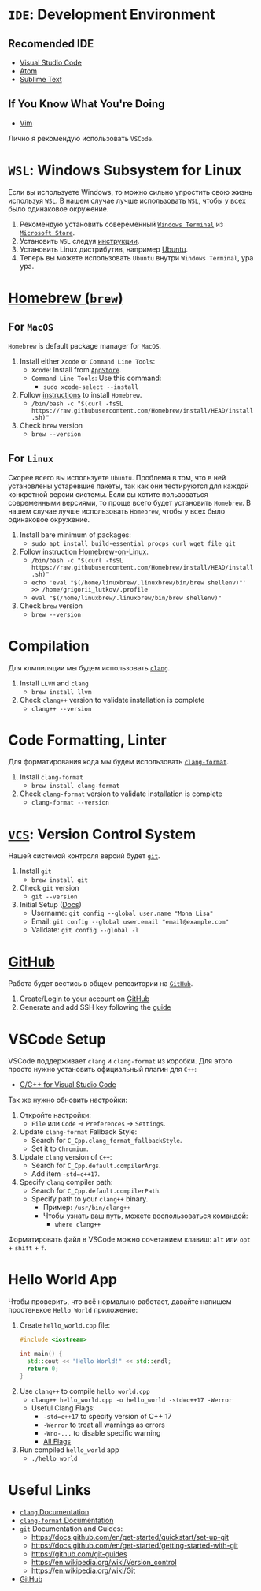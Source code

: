 # `IDE`: Development Environment

## Recomended IDE
- [Visual Studio Code](https://code.visualstudio.com)
- [Atom](https://atom.io)
- [Sublime Text](https://www.sublimetext.com)

## If You Know What You're Doing
- [Vim](https://www.vim.org)

Лично я рекомендую использовать `VSCode`.

# `WSL`: Windows Subsystem for Linux

Если вы используете Windows, то можно сильно упростить свою жизнь используя `WSL`.
В нашем случае лучше использовать `WSL`, чтобы у всех было одинаковое окружение.

1. Рекомендую установить совеременный [`Windows Terminal`](https://www.microsoft.com/ru-ru/p/windows-terminal/9n0dx20hk701) из [`Microsoft Store`](https://www.microsoft.com/ru-ru/p/windows-terminal/9n0dx20hk701).
1. Установить `WSL` следуя [инструкции](https://docs.microsoft.com/en-us/windows/wsl/install).
1. Установить Linux дистрибутив, например [Ubuntu](https://www.microsoft.com/ru-ru/p/ubuntu/9nblggh4msv6).
1. Теперь вы можете использовать `Ubuntu` внутри `Windows Terminal`, ура ура.

# [Homebrew (`brew`)](https://brew.sh)

## For `MacOS`

`Homebrew` is default package manager for `MacOS`.

1. Install either `Xcode` or `Command Line Tools`:
    - `Xcode`: Install from [`AppStore`](https://apps.apple.com/ru/app/xcode/id497799835).
    - `Command Line Tools`: Use this command:
      - `sudo xcode-select --install`
1. Follow [instructions](https://brew.sh) to install `Homebrew`.
    - `/bin/bash -c "$(curl -fsSL https://raw.githubusercontent.com/Homebrew/install/HEAD/install.sh)"`
1. Check `brew` version
    - `brew --version`

## For `Linux`

Скорее всего вы используете `Ubuntu`.
Проблема в том, что в ней установлены устаревшие пакеты, так как они тестируются для каждой конкретной версии системы.
Если вы хотите пользоваться современными версиями, то проще всего будет установить `Homebrew`.
В нашем случае лучше использовать `Homebrew`, чтобы у всех было одинаковое окружение.

1. Install bare minimum of packages:
    - `sudo apt install build-essential procps curl wget file git`
1. Follow instruction [Homebrew-on-Linux](https://docs.brew.sh/Homebrew-on-Linux).
    - `/bin/bash -c "$(curl -fsSL https://raw.githubusercontent.com/Homebrew/install/HEAD/install.sh)"`
    - `echo 'eval "$(/home/linuxbrew/.linuxbrew/bin/brew shellenv)"' >> /home/grigorii_lutkov/.profile`
    - `eval "$(/home/linuxbrew/.linuxbrew/bin/brew shellenv)"`
1. Check `brew` version
    - `brew --version`

# Compilation

Для клмпиляции мы будем использовать [`clang`](https://clang.llvm.org/).

1. Install `LLVM` and `clang`
    - `brew install llvm`
1. Check `clang++` version to validate installation is complete
    - `clang++ --version`

# Code Formatting, Linter

Для форматирования кода мы будем использовать [`clang-format`](https://clang.llvm.org/docs/ClangFormat.html).

1. Install `clang-format`
    - `brew install clang-format`
1. Check `clang-format` version to validate installation is complete
    - `clang-format --version`

# [`VCS`](https://en.wikipedia.org/wiki/Version_control): Version Control System

Нашей системой контроля версий будет [`git`](https://git-scm.com).

1. Install `git`
    - `brew install git`
1. Check `git` version
    - `git --version`
1. Initial Setup ([Docs](https://docs.github.com/en/get-started/getting-started-with-git))
    - Username: `git config --global user.name "Mona Lisa"`
    - Email: `git config --global user.email "email@example.com"`
    - Validate: `git config --global -l`

# [GitHub](github.com)

Работа будет вестиcь в общем репозитории на [`GitHub`](github.com).

1. Create/Login to your account on [GitHub](github.com)
1. Generate and add SSH key following the [guide](https://docs.github.com/en/github/authenticating-to-github/connecting-to-github-with-ssh/about-ssh)

# VSCode Setup

VSCode поддерживает `clang` и `clang-format` из коробки. Для этого просто нужно установить официальный плагин для `C++`:
  - [C/C++ for Visual Studio Code](https://marketplace.visualstudio.com/items?itemName=ms-vscode.cpptools)

Так же нужно обновить настройки:

1. Откройте настройки:
    - `File` или `Code` -> `Preferences` -> `Settings`.
1. Update `clang-format` Fallback Style:
    - Search for `C_Cpp.clang_format_fallbackStyle`.
    - Set it to `Chromium`.
1. Update `clang` version of `C++`:
    - Search for `C_Cpp.default.compilerArgs`.
    - Add item `-std=c++17`.
1. Specify `clang` compiler path:
    - Search for `C_Cpp.default.compilerPath`.
    - Specify path to your `clang++` binary.
      - Пример: `/usr/bin/clang++`
      - Чтобы узнать ваш путь, можете воспользоваться командой:
        - `where clang++`

Форматировать файл в VSCode можно сочетанием клавиш: `alt` или `opt` + `shift` + `f`.

# Hello World App

Чтобы проверить, что всё нормально работает, давайте напишем простенькое `Hello World` приложение:

1. Create `hello_world.cpp` file:
    ```cpp
    #include <iostream>

    int main() {
      std::cout << "Hello World!" << std::endl;
      return 0;
    }
    ```
2. Use `clang++` to compile `hello_world.cpp`
    - `clang++ hello_world.cpp -o hello_world -std=c++17 -Werror`
    - Useful Clang Flags:
      - `-std=c++17` to specify version of C++ 17
      - `-Werror` to treat all warnings as errors
      - `-Wno-...` to disable specific warning
      - [All Flags](https://clang.llvm.org/docs/DiagnosticsReference.html)
3. Run compiled `hello_world` app
    - `./hello_world`

# Useful Links
- [`clang` Documentation](https://clang.llvm.org)
- [`clang-format` Documentation](https://clang.llvm.org/docs/ClangFormat.html)
- `git` Documentation and Guides:
  - https://docs.github.com/en/get-started/quickstart/set-up-git
  - https://docs.github.com/en/get-started/getting-started-with-git
  - https://github.com/git-guides
  - https://en.wikipedia.org/wiki/Version_control
  - https://en.wikipedia.org/wiki/Git
- [GitHub](github.com)
